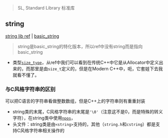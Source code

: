 >SL, Standard Library 标准库

## string
[string lib ref](https://en.cppreference.com/w/cpp/string) | [basic_string](https://en.cppreference.com/w/cpp/string/basic_string)
>string是basic_string的特化版本，所以ref中没有string而是指向basic_string

+ 类型[`size_type`](https://en.cppreference.com/w/cpp/string/basic_string)，从ref中我们可以看到在传统C++中它是从Allocator中定义出来的，而那里是由`size_t`定义的，但是在Modern C++中，呃，它套娃下去我就看不懂了。

### 与C风格字符串的区别
可以把C语言的字符串看做整数数组，但是C++上的字符串则有重重封装

+ string类的末尾，C风格字符串的末尾是`'\0'`（注意这不是0，而是特殊的转义字符），在string类中使用[`npos`](https://en.cppreference.com/w/cpp/string/basic_string/npos)，
+ 头文件：string类是由`<string>`支持的，其他（`string.h`和`cstring`）都是支持C风格字符串相关操作的
